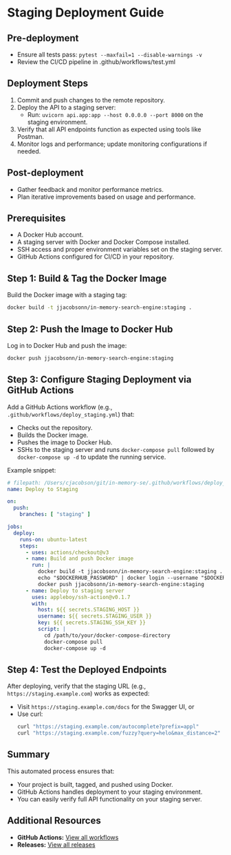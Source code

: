 # Staging Deployment Guide

## Pre-deployment
- Ensure all tests pass: `pytest --maxfail=1 --disable-warnings -v`
- Review the CI/CD pipeline in .github/workflows/test.yml

## Deployment Steps
1. Commit and push changes to the remote repository.
2. Deploy the API to a staging server:
   - Run: `uvicorn api.app:app --host 0.0.0.0 --port 8000` on the staging environment.
3. Verify that all API endpoints function as expected using tools like Postman.
4. Monitor logs and performance; update monitoring configurations if needed.

## Post-deployment
- Gather feedback and monitor performance metrics.
- Plan iterative improvements based on usage and performance.

## Prerequisites
- A Docker Hub account.
- A staging server with Docker and Docker Compose installed.
- SSH access and proper environment variables set on the staging server.
- GitHub Actions configured for CI/CD in your repository.

## Step 1: Build & Tag the Docker Image
Build the Docker image with a staging tag:
```bash
docker build -t jjacobsonn/in-memory-search-engine:staging .
```

## Step 2: Push the Image to Docker Hub
Log in to Docker Hub and push the image:
```bash
docker push jjacobsonn/in-memory-search-engine:staging
```

## Step 3: Configure Staging Deployment via GitHub Actions
Add a GitHub Actions workflow (e.g., `.github/workflows/deploy_staging.yml`) that:
- Checks out the repository.
- Builds the Docker image.
- Pushes the image to Docker Hub.
- SSHs to the staging server and runs `docker-compose pull` followed by `docker-compose up -d` to update the running service.

Example snippet:
```yaml
# filepath: /Users/cjacobson/git/in-memory-se/.github/workflows/deploy_staging.yml
name: Deploy to Staging

on:
  push:
    branches: [ "staging" ]

jobs:
  deploy:
    runs-on: ubuntu-latest
    steps:
      - uses: actions/checkout@v3
      - name: Build and push Docker image
        run: |
          docker build -t jjacobsonn/in-memory-search-engine:staging .
          echo "$DOCKERHUB_PASSWORD" | docker login --username "$DOCKERHUB_USERNAME" --password-stdin
          docker push jjacobsonn/in-memory-search-engine:staging
      - name: Deploy to staging server
        uses: appleboy/ssh-action@v0.1.7
        with:
          host: ${{ secrets.STAGING_HOST }}
          username: ${{ secrets.STAGING_USER }}
          key: ${{ secrets.STAGING_SSH_KEY }}
          script: |
            cd /path/to/your/docker-compose-directory
            docker-compose pull
            docker-compose up -d
```

## Step 4: Test the Deployed Endpoints
After deploying, verify that the staging URL (e.g., `https://staging.example.com`) works as expected:
- Visit `https://staging.example.com/docs` for the Swagger UI, or
- Use curl:
  ```bash
  curl "https://staging.example.com/autocomplete?prefix=appl"
  curl "https://staging.example.com/fuzzy?query=helo&max_distance=2"
  ```

## Summary
This automated process ensures that:
- Your project is built, tagged, and pushed using Docker.
- GitHub Actions handles deployment to your staging environment.
- You can easily verify full API functionality on your staging server.

## Additional Resources
- **GitHub Actions:** [View all workflows](https://github.com/jjacobsonn/in-memory-search-engine/actions)
- **Releases:** [View all releases](https://github.com/jjacobsonn/in-memory-search-engine/releases)
